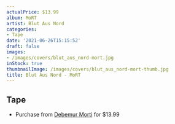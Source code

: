 ```yaml
---
actualPrice: $13.99
album: MoRT
artist: Blut Aus Nord
categories:
- Tape
date: '2021-06-26T15:15:52'
draft: false
images:
- /images/covers/blut_aus_nord-mort.jpg
inStock: true
thumbnailImage: /images/covers/blut_aus_nord-mort-thumb.jpg
title: Blut Aus Nord - MoRT
---
```


## Tape
* Purchase from [Debemur Morti](https://debemurmorti.aisamerch.com/item/99599) for $13.99
